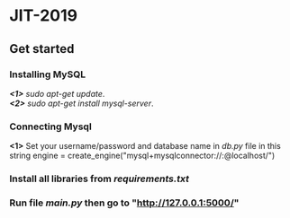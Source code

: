 # JIT-2019

## Get started

### Installing MySQL

*__<1>__ sudo apt-get update*.  
*__<2>__ sudo apt-get install mysql-server*.

### Connecting Mysql

__<1>__ Set your username/password and database name in *db.py* file in this string
        engine = create_engine("mysql+mysqlconnector://<username>:<password>@localhost/<database name>")

### Install all libraries from *requirements.txt*

### Run file *main.py* then go to __"http://127.0.0.1:5000/"__
